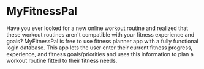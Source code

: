 # MyFitnessPal
Have you ever looked for a new online workout routine and realized that these workout routines aren't compatible with your fitness experience and goals? MyFitnessPal is free to use fitness planner app with a fully functional login database. This app lets the user enter their current fitness progress, experience, and fitness goals/priorities and uses this information to plan a workout routine fitted to their fitness needs. 
